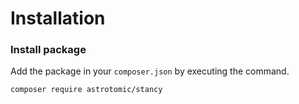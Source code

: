 # Installation

### Install package

Add the package in your `composer.json` by executing the command.

```bash
composer require astrotomic/stancy
```
